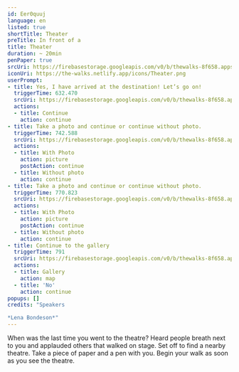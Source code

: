 ```yaml
---
id: Eer0quuj
language: en
listed: true
shortTitle: Theater
preTitle: In front of a
title: Theater
duration: ~ 20min
penPaper: true
srcUri: https://firebasestorage.googleapis.com/v0/b/thewalks-8f658.appspot.com/o/static%2Fmedias%2Fen_Eer0quuj.mp3?alt=media&token=2ade96b9-877c-46f7-9160-b2c01d64bf21
iconUri: https://the-walks.netlify.app/icons/Theater.png
userPrompt:
- title: Yes, I have arrived at the destination! Let’s go on!
  triggerTime: 632.470
  srcUri: https://firebasestorage.googleapis.com/v0/b/thewalks-8f658.appspot.com/o/mp3%2Fv0%2Fde_Eer0quuj%2Fde_Eer0quuj_loop_1.mp3?alt=media&token=d5ae65db-cdd5-4d16-974b-2337da49711d
  actions:
  - title: Continue
    action: continue
- title: Take a photo and continue or continue without photo.
  triggerTime: 742.588
  srcUri: https://firebasestorage.googleapis.com/v0/b/thewalks-8f658.appspot.com/o/mp3%2Fv0%2Fde_Eer0quuj%2Fde_Eer0quuj_loop_2.mp3?alt=media&token=06c94fbf-df5a-4e56-84bf-1798ae46b08f
  actions:
  - title: With Photo
    action: picture
    postAction: continue
  - title: Without photo
    action: continue
- title: Take a photo and continue or continue without photo.
  triggerTime: 770.823
  srcUri: https://firebasestorage.googleapis.com/v0/b/thewalks-8f658.appspot.com/o/static%2Fmedias%2Fde_Eer0quuj_loop_3.mp3?alt=media&token=1b47c2d6-0ff0-456d-9cd7-23734926441e
  actions:
  - title: With Photo
    action: picture
    postAction: continue
  - title: Without photo
    action: continue
- title: Continue to the gallery
  triggerTime: 791
  srcUri: https://firebasestorage.googleapis.com/v0/b/thewalks-8f658.appspot.com/o/static%2Fmedias%2Fmulti_Zeubeel8_loop.mp3?alt=media&token=88349085-3303-48b9-bdc6-fd7b09519a26
  actions:
  - title: Gallery
    action: map
  - title: 'No'
    action: continue
popups: []
credits: "Speakers

*Lena Bondeson*"
---
```

When was the last time you went to the theatre? Heard people breath next to you and applauded others that walked on stage. Set off to find a nearby theatre. Take a piece of paper and a pen with you. Begin your walk as soon as you see the theatre.

